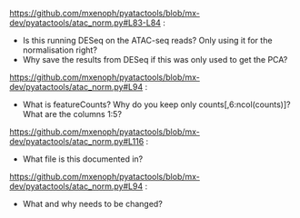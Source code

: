 https://github.com/mxenoph/pyatactools/blob/mx-dev/pyatactools/atac_norm.py#L83-L84 :

 * Is this running DESeq on the ATAC-seq reads? Only using it for the
 normalisation right?
 * Why save the results from DESeq if this was only used to get the PCA?

https://github.com/mxenoph/pyatactools/blob/mx-dev/pyatactools/atac_norm.py#L94 :

 * What is featureCounts? Why do you keep only counts[,6:ncol(counts)]? What are
 the columns 1:5?

https://github.com/mxenoph/pyatactools/blob/mx-dev/pyatactools/atac_norm.py#L116 :

 * What file is this documented in?

https://github.com/mxenoph/pyatactools/blob/mx-dev/pyatactools/atac_norm.py#L94 :
 
 * What and why needs to be changed?

